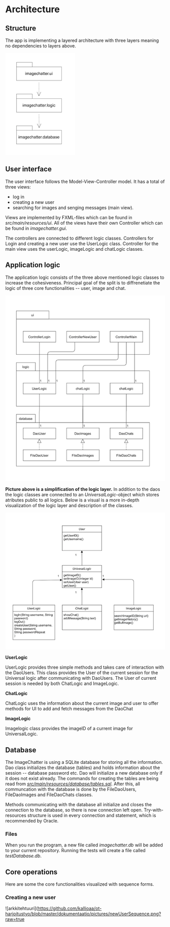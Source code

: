 # Architecture

## Structure

The app is implementing a layered architecture with three layers meaning no dependencies to layers above.

![arkkitehtuuri](https://github.com/kallioaa/ot-harjoitustyo/blob/master/dokumentaatio/pictures/rakenne1.png?raw=true)


## User interface

The user interface follows the Model-View-Controller model. It has a total of three views:

- log in
- creating a new user
- searching for images and senging messages (main view).

Views are implemented by FXML-files which can be found in *src/main/resources/ui*. All of the views have their own Controller which can be found in *imagechatter.gui*.

The controllers are connected to different logic classes. Controllers for Login and creating a new user use the UserLogic class. Controller for the main view uses the userLogic, imageLogic and chatLogic classes.


## Application logic

The application logic consists of the three above mentioned logic classes to increase the cohesiveness. Principal goal of the split is to diffrenetiate the logic of three core functionalities -- user, image and chat.

![arkkitehtuuri](https://github.com/kallioaa/ot-harjoitustyo/blob/master/dokumentaatio/pictures/Sovelluslogiikka1.png?raw=true)

**Picture above is a simplification of the logic layer.** In addition to the daos the logic classes are connected to an *UniversalLogic*-object which stores atributes public to all logics. Below is a visual is a more in-depth visualization of the logic layer and description of the classes.

![arkkitehtuuri](https://github.com/kallioaa/ot-harjoitustyo/blob/master/dokumentaatio/pictures/logicKuvaus.png?raw=true)

**UserLogic**

UserLogic provides three simple methods and takes care of interaction with the DaoUsers. This class provides the User of the current session for the Universal logic after communicating with DaoUsers. The User of current session is needed by both ChatLogic and ImageLogic.

**ChatLogic**

ChatLogic uses the information about the current image and user to offer methods for UI to add and fetch messages from the DaoChat

**ImageLogic**

Imagelogic class provides the imageID of a current image for UniversalLogic. 

## Database
 
The ImageChatter is using a SQLite database for storing all the information. Dao class initializes the database (tables) and holds information about the session -- database password etc. Dao will initialize a new database only if it does not exist already. The commands for creating the tables are being read from *[src/main/resources/database/tables.sql](https://github.com/kallioaa/ot-harjoitustyo/blob/master/ImageChatter/src/main/resources/imagechatter/database/tables.sql)*. After this, all communcation with the database is done by the FileDaoUsers, FileDaoImages and FileDaoChats classes.

Methods communicating with the database all initialize and closes the connection to the database, so there is now connection left open. Try-with-resources structure is used in every connection and statement, which is recommended by Oracle.

### Files

When you run the program, a new file called *imagechatter.db* will be added to your current repository. Running the tests will create a file called *testDatabase.db*.

## Core operations

Here are some the core functionalities visualized with sequence forms.

### Creating a new user

![arkkitehtuuri](https://github.com/kallioaa/ot-harjoitustyo/blob/master/dokumentaatio/pictures/newUserSequence.png?raw=true




